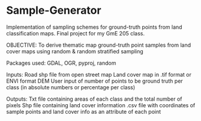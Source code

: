 # Sample-Generator
Implementation of sampling schemes for ground-truth points from land classification maps. Final project for my GmE 205 class.

OBJECTIVE: To derive thematic map ground-truth point samples from land cover maps using random & random stratified sampling

Packages used:
GDAL, OGR, pyproj, random

Inputs: 
Road shp file from open street map
Land cover map in .tif format or ENVI format
DEM
User input of number of points to be ground truth per class (in absolute numbers or percentage per class)

Outputs:
Txt file containing areas of each class and the total number of pixels
Shp file containing land cover information
.csv file with coordinates of sample points and land cover info as an attribute of each point
